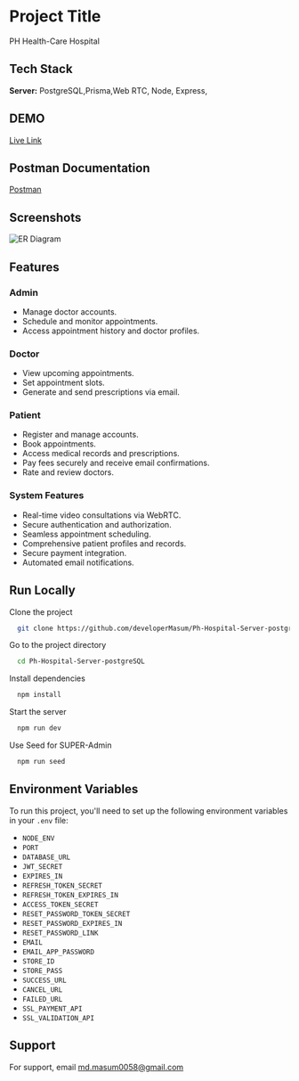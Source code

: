 
# Project Title

PH Health-Care Hospital


## Tech Stack

**Server:** PostgreSQL,Prisma,Web RTC, Node, Express,

## DEMO

[Live Link](https://linktodocumentation)


## Postman Documentation

[Postman](https://documenter.getpostman.com/view/31710966/2sA3BoYr6v)



## Screenshots

![ER Diagram](https://i.postimg.cc/cHxRngSx/PH-Health-Care-ERD-2-page-0001.jpg)


## Features

### Admin
- Manage doctor accounts.
- Schedule and monitor appointments.
- Access appointment history and doctor profiles.

### Doctor
- View upcoming appointments.
- Set appointment slots.
- Generate and send prescriptions via email.

### Patient
- Register and manage accounts.
- Book appointments.
- Access medical records and prescriptions.
- Pay fees securely and receive email confirmations.
- Rate and review doctors.

### System Features
- Real-time video consultations via WebRTC.
- Secure authentication and authorization.
- Seamless appointment scheduling.
- Comprehensive patient profiles and records.
- Secure payment integration.
- Automated email notifications.





## Run Locally

Clone the project

```bash
  git clone https://github.com/developerMasum/Ph-Hospital-Server-postgreSQL
```


Go to the project directory

```bash
  cd Ph-Hospital-Server-postgreSQL
```

Install dependencies

```bash
  npm install
```

Start the server

```bash
  npm run dev
```

Use Seed for SUPER-Admin

```bash
  npm run seed
```

## Environment Variables

To run this project, you'll need to set up the following environment variables in your `.env` file:

- `NODE_ENV`
- `PORT`
- `DATABASE_URL`
- `JWT_SECRET`
- `EXPIRES_IN`
- `REFRESH_TOKEN_SECRET`
- `REFRESH_TOKEN_EXPIRES_IN`
- `ACCESS_TOKEN_SECRET`
- `RESET_PASSWORD_TOKEN_SECRET`
- `RESET_PASSWORD_EXPIRES_IN`
- `RESET_PASSWORD_LINK`
- `EMAIL`
- `EMAIL_APP_PASSWORD`
- `STORE_ID`
- `STORE_PASS`
- `SUCCESS_URL`
- `CANCEL_URL`
- `FAILED_URL`
- `SSL_PAYMENT_API`
- `SSL_VALIDATION_API`




## Support

For support, email md.masum0058@gmail.com
